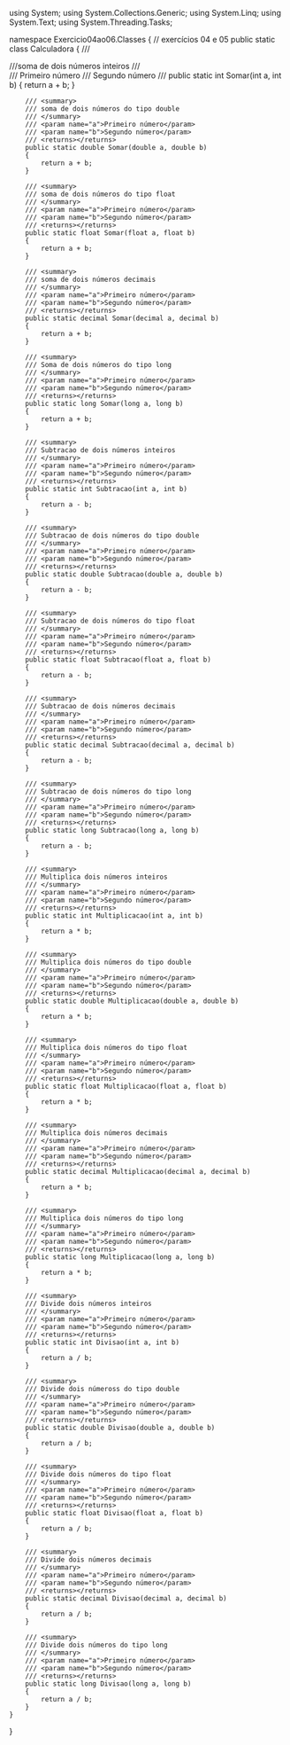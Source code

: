 using System;
using System.Collections.Generic;
using System.Linq;
using System.Text;
using System.Threading.Tasks;

namespace Exercicio04ao06.Classes
{
    // exercícios 04 e 05
    public static class Calculadora
    {
        /// <summary>
        ///soma de dois números inteiros
        /// </summary>
        /// <param name="a">Primeiro número</param>
        /// <param name="b">Segundo número</param>
        /// <returns></returns>
        public static int Somar(int a, int b)
        {
            return a + b;
        }

        /// <summary>
        /// soma de dois números do tipo double
        /// </summary>
        /// <param name="a">Primeiro número</param>
        /// <param name="b">Segundo número</param>
        /// <returns></returns>
        public static double Somar(double a, double b)
        {
            return a + b;
        }

        /// <summary>
        /// soma de dois números do tipo float
        /// </summary>
        /// <param name="a">Primeiro número</param>
        /// <param name="b">Segundo número</param>
        /// <returns></returns>
        public static float Somar(float a, float b)
        {
            return a + b;
        }

        /// <summary>
        /// soma de dois números decimais
        /// </summary>
        /// <param name="a">Primeiro número</param>
        /// <param name="b">Segundo número</param>
        /// <returns></returns>
        public static decimal Somar(decimal a, decimal b)
        {
            return a + b;
        }

        /// <summary>
        /// Soma de dois números do tipo long
        /// </summary>
        /// <param name="a">Primeiro número</param>
        /// <param name="b">Segundo número</param>
        /// <returns></returns>
        public static long Somar(long a, long b)
        {
            return a + b;
        }

        /// <summary>
        /// Subtracao de dois números inteiros
        /// </summary>
        /// <param name="a">Primeiro número</param>
        /// <param name="b">Segundo número</param>
        /// <returns></returns>
        public static int Subtracao(int a, int b)
        {
            return a - b;
        }

        /// <summary>
        /// Subtracao de dois números do tipo double
        /// </summary>
        /// <param name="a">Primeiro número</param>
        /// <param name="b">Segundo número</param>
        /// <returns></returns>
        public static double Subtracao(double a, double b)
        {
            return a - b;
        }

        /// <summary>
        /// Subtracao de dois números do tipo float
        /// </summary>
        /// <param name="a">Primeiro número</param>
        /// <param name="b">Segundo número</param>
        /// <returns></returns>
        public static float Subtracao(float a, float b)
        {
            return a - b;
        }

        /// <summary>
        /// Subtracao de dois números decimais
        /// </summary>
        /// <param name="a">Primeiro número</param>
        /// <param name="b">Segundo número</param>
        /// <returns></returns>
        public static decimal Subtracao(decimal a, decimal b)
        {
            return a - b;
        }

        /// <summary>
        /// Subtracao de dois números do tipo long
        /// </summary>
        /// <param name="a">Primeiro número</param>
        /// <param name="b">Segundo número</param>
        /// <returns></returns>
        public static long Subtracao(long a, long b)
        {
            return a - b;
        }

        /// <summary>
        /// Multiplica dois números inteiros
        /// </summary>
        /// <param name="a">Primeiro número</param>
        /// <param name="b">Segundo número</param>
        /// <returns></returns>
        public static int Multiplicacao(int a, int b)
        {
            return a * b;
        }

        /// <summary>
        /// Multiplica dois números do tipo double
        /// </summary>
        /// <param name="a">Primeiro número</param>
        /// <param name="b">Segundo número</param>
        /// <returns></returns>
        public static double Multiplicacao(double a, double b)
        {
            return a * b;
        }

        /// <summary>
        /// Multiplica dois números do tipo float
        /// </summary>
        /// <param name="a">Primeiro número</param>
        /// <param name="b">Segundo número</param>
        /// <returns></returns>
        public static float Multiplicacao(float a, float b)
        {
            return a * b;
        }

        /// <summary>
        /// Multiplica dois números decimais
        /// </summary>
        /// <param name="a">Primeiro número</param>
        /// <param name="b">Segundo número</param>
        /// <returns></returns>
        public static decimal Multiplicacao(decimal a, decimal b)
        {
            return a * b;
        }

        /// <summary>
        /// Multiplica dois números do tipo long
        /// </summary>
        /// <param name="a">Primeiro número</param>
        /// <param name="b">Segundo número</param>
        /// <returns></returns>
        public static long Multiplicacao(long a, long b)
        {
            return a * b;
        }

        /// <summary>
        /// Divide dois números inteiros
        /// </summary>
        /// <param name="a">Primeiro número</param>
        /// <param name="b">Segundo número</param>
        /// <returns></returns>
        public static int Divisao(int a, int b)
        {
            return a / b;
        }

        /// <summary>
        /// Divide dois númeross do tipo double
        /// </summary>
        /// <param name="a">Primeiro número</param>
        /// <param name="b">Segundo número</param>
        /// <returns></returns>
        public static double Divisao(double a, double b)
        {
            return a / b;
        }

        /// <summary>
        /// Divide dois números do tipo float
        /// </summary>
        /// <param name="a">Primeiro número</param>
        /// <param name="b">Segundo número</param>
        /// <returns></returns>
        public static float Divisao(float a, float b)
        {
            return a / b;
        }

        /// <summary>
        /// Divide dois números decimais
        /// </summary>
        /// <param name="a">Primeiro número</param>
        /// <param name="b">Segundo número</param>
        /// <returns></returns>
        public static decimal Divisao(decimal a, decimal b)
        {
            return a / b;
        }

        /// <summary>
        /// Divide dois números do tipo long
        /// </summary>
        /// <param name="a">Primeiro número</param>
        /// <param name="b">Segundo número</param>
        /// <returns></returns>
        public static long Divisao(long a, long b)
        {
            return a / b;
        }
    }
}